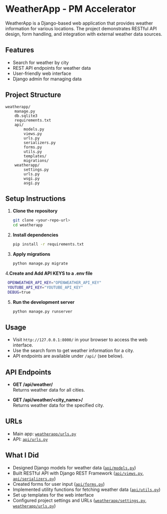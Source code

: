 # WeatherApp - PM Accelerator

WeatherApp is a Django-based web application that provides weather information for various locations. The project demonstrates RESTful API design, form handling, and integration with external weather data sources.

## Features

- Search for weather by city
- REST API endpoints for weather data
- User-friendly web interface
- Django admin for managing data

## Project Structure

```
weatherapp/
    manage.py
    db.sqlite3
    requirements.txt
    api/
        models.py
        views.py
        urls.py
        serializers.py
        forms.py
        utils.py
        templates/
        migrations/
    weatherapp/
        settings.py
        urls.py
        wsgi.py
        asgi.py
```

## Setup Instructions

1. **Clone the repository**
   ```sh
   git clone <your-repo-url>
   cd weatherapp
   ```

2. **Install dependencies**
   ```sh
   pip install -r requirements.txt
   ```

3. **Apply migrations**
   ```sh
   python manage.py migrate
   ```
4.**Create and Add API KEYS to a .env file**
  ```sh
   OPENWEATHER_API_KEY="OPENWEATHER_API_KEY"
   YOUTUBE_API_KEY="YOUTUBE_API_KEY"
   DEBUG=true
```
5. **Run the development server**
   ```sh
   python manage.py runserver
   ```

## Usage

- Visit `http://127.0.0.1:8000/` in your browser to access the web interface.
- Use the search form to get weather information for a city.
- API endpoints are available under `/api/` (see below).

## API Endpoints

- **GET /api/weather/**  
  Returns weather data for all cities.

- **GET /api/weather/<city_name>/**  
  Returns weather data for the specified city.

## URLs

- Main app: [`weatherapp/urls.py`](weatherapp/weatherapp/urls.py)
- API: [`api/urls.py`](weatherapp/api/urls.py)

## What I Did

- Designed Django models for weather data ([`api/models.py`](weatherapp/api/models.py))
- Built RESTful API with Django REST Framework ([`api/views.py`](weatherapp/api/views.py), [`api/serializers.py`](weatherapp/api/serializers.py))
- Created forms for user input ([`api/forms.py`](weatherapp/api/forms.py))
- Implemented utility functions for fetching weather data ([`api/utils.py`](weatherapp/api/utils.py))
- Set up templates for the web interface
- Configured project settings and URLs ([`weatherapp/settings.py`](weatherapp/weatherapp/settings.py), [`weatherapp/urls.py`](weatherapp/weatherapp/urls.py))


